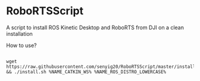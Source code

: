 # RoboRTSScript
A script to install ROS Kinetic Desktop and RoboRTS from DJI on a clean installation

How to use?
```

wget https://raw.githubusercontent.com/senyig20/RoboRTSScript/master/install.sh && ./install.sh %NAME_CATKIN_WS% %NAME_ROS_DISTRO_LOWERCASE%

```
